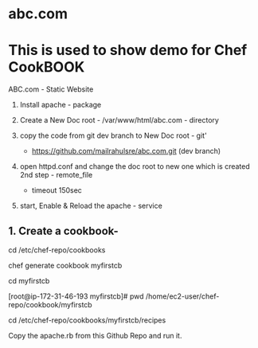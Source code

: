 # abc.com
#  This is used to show demo for Chef CookBOOK

ABC.com - Static Website

1. Install apache - package

2. Create a New Doc root - /var/www/html/abc.com - directory
		

3. copy the code from git dev branch to New Doc root - git'
	- https://github.com/mailrahulsre/abc.com.git (dev branch)
	
4. open httpd.conf and change the doc root to new one which is created 2nd step - remote_file 
	- timeout 150sec

5. start, Enable & Reload  the apache - service 

## 1. Create a cookbook-

cd /etc/chef-repo/cookbooks

chef generate cookbook myfirstcb

cd myfirstcb

[root@ip-172-31-46-193 myfirstcb]# pwd
/home/ec2-user/chef-repo/cookbook/myfirstcb

cd /etc/chef-repo/cookbooks/myfirstcb/recipes

Copy the apache.rb from this Github Repo and run it.
